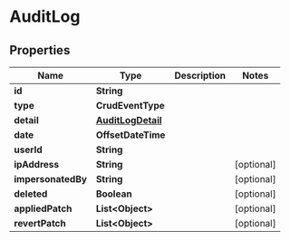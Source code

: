 

# AuditLog


## Properties

| Name | Type | Description | Notes |
|------------ | ------------- | ------------- | -------------|
|**id** | **String** |  |  |
|**type** | **CrudEventType** |  |  |
|**detail** | [**AuditLogDetail**](AuditLogDetail.md) |  |  |
|**date** | **OffsetDateTime** |  |  |
|**userId** | **String** |  |  |
|**ipAddress** | **String** |  |  [optional] |
|**impersonatedBy** | **String** |  |  [optional] |
|**deleted** | **Boolean** |  |  [optional] |
|**appliedPatch** | **List&lt;Object&gt;** |  |  [optional] |
|**revertPatch** | **List&lt;Object&gt;** |  |  [optional] |



